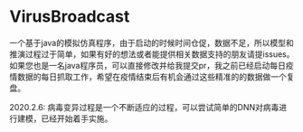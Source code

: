 # VirusBroadcast
一个基于java的模拟仿真程序，由于启动的时候时间仓促，数据不足，所以模型和推演过程过于简单，如果有好的想法或者能提供相关数据支持的朋友请提issues。
如果您也是一名java程序员，可以直接修改并给我提交pr，我之前已经启动每日疫情数据的每日抓取工作，希望在疫情结束后有机会通过这些精准的的数据做一个复盘。

2020.2.6:
病毒变异过程是一个不断适应的过程，可以尝试简单的DNN对病毒进行建模，已经开始着手实施。

